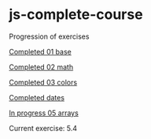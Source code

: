 # js-complete-course

Progression of exercises

[Completed  01 base](https://github.com/ChihyuKah/js-complete-course/tree/master/01-base)

[Completed 02 math](https://github.com/ChihyuKah/js-complete-course/tree/master/02-maths)

[Completed 03 colors](https://github.com/ChihyuKah/js-complete-course/tree/master/03-colors)

[Completed dates](https://github.com/ChihyuKah/js-complete-course/tree/master/04-dates)

[In progress 05 arrays](https://github.com/ChihyuKah/js-complete-course/tree/master/05-arrays)

Current exercise: 5.4



